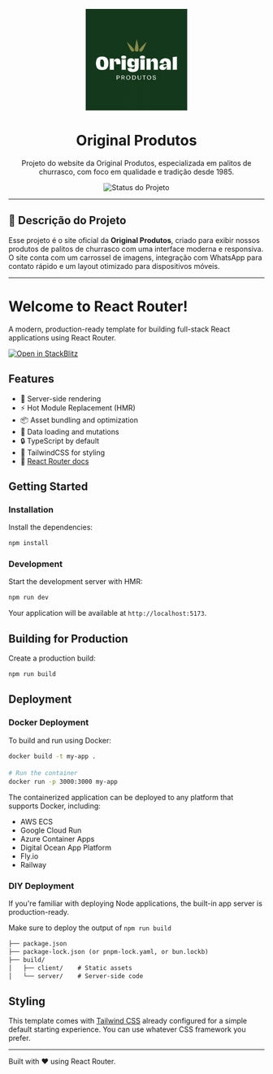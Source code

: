
<p align="center">
  <img src="public/logo.jpg" alt="Original Produtos" width="200" />
</p>

<h1 align="center">Original Produtos</h1>

<p align="center">
  Projeto do website da Original Produtos, especializada em palitos de churrasco, com foco em qualidade e tradição desde 1985.
</p>

<p align="center">
  <img src="https://img.shields.io/badge/Status-Em%20Desenvolvimento-blue" alt="Status do Projeto" />
</p>

---

## 📝 Descrição do Projeto

Esse projeto é o site oficial da **Original Produtos**, criado para exibir nossos produtos de palitos de churrasco com uma interface moderna e responsiva. O site conta com um carrossel de imagens, integração com WhatsApp para contato rápido e um layout otimizado para dispositivos móveis.

---


# Welcome to React Router!

A modern, production-ready template for building full-stack React applications using React Router.

[![Open in StackBlitz](https://developer.stackblitz.com/img/open_in_stackblitz.svg)](https://stackblitz.com/github/remix-run/react-router-templates/tree/main/default)

## Features

- 🚀 Server-side rendering
- ⚡️ Hot Module Replacement (HMR)
- 📦 Asset bundling and optimization
- 🔄 Data loading and mutations
- 🔒 TypeScript by default
- 🎉 TailwindCSS for styling
- 📖 [React Router docs](https://reactrouter.com/)

## Getting Started

### Installation

Install the dependencies:

```bash
npm install
```

### Development

Start the development server with HMR:

```bash
npm run dev
```

Your application will be available at `http://localhost:5173`.

## Building for Production

Create a production build:

```bash
npm run build
```

## Deployment

### Docker Deployment

To build and run using Docker:

```bash
docker build -t my-app .

# Run the container
docker run -p 3000:3000 my-app
```

The containerized application can be deployed to any platform that supports Docker, including:

- AWS ECS
- Google Cloud Run
- Azure Container Apps
- Digital Ocean App Platform
- Fly.io
- Railway

### DIY Deployment

If you're familiar with deploying Node applications, the built-in app server is production-ready.

Make sure to deploy the output of `npm run build`

```
├── package.json
├── package-lock.json (or pnpm-lock.yaml, or bun.lockb)
├── build/
│   ├── client/    # Static assets
│   └── server/    # Server-side code
```

## Styling

This template comes with [Tailwind CSS](https://tailwindcss.com/) already configured for a simple default starting experience. You can use whatever CSS framework you prefer.

---

Built with ❤️ using React Router.
